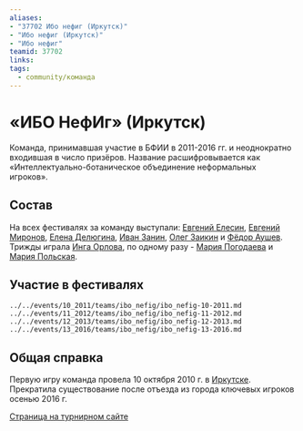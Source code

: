 ```yaml
---
aliases:
- "37702 Ибо нефиг (Иркутск)"
- "Ибо нефиг (Иркутск)"
- "Ибо нефиг"
teamid: 37702
links:
tags: 
  - community/команда
---
```

# «ИБО НефИг» (Иркутск)

Команда, принимавшая участие в БФИИ в 2011-2016 гг. и неоднократно входившая в число призёров. Название расшифровывается как «Интеллектуально-ботаническое объединение неформальных игроков».

## Состав

На всех фестивалях за команду выступали: [Евгений Елесин](elesin), [Евгений Миронов](mironov_evgeniy), [Елена Делюгина](delyugina), [Иван Занин](zanin_ivan), [Олег Заикин](zaikin) и [Фёдор Аушев](aushev.md). Трижды играла [Инга Орлова](orlova), по одному разу - [Мария Погодаева](pogodaeva_mariya) и [Мария Польская](polskaya).

## Участие в фестивалях

```{.include shift-heading-level-by=2}
../../events/10_2011/teams/ibo_nefig/ibo_nefig-10-2011.md
../../events/11_2012/teams/ibo_nefig/ibo_nefig-11-2012.md
../../events/12_2013/teams/ibo_nefig/ibo_nefig-12-2013.md
../../events/13_2016/teams/ibo_nefig/ibo_nefig-13-2016.md
```

## Общая справка

Первую игру команда провела 10 октября 2010 г. в [Иркутске](irkutsk.md). Прекратила существование после отъезда из города ключевых игроков осенью 2016 г.

[Страница на турнирном сайте](https://rating.chgk.info/teams/37702)